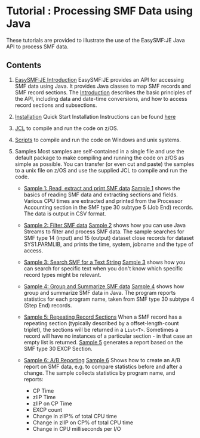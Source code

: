 # Tutorial : Processing SMF Data using Java

These tutorials are provided to illustrate the use of the EasySMF:JE Java API to process SMF data.

## Contents

1. [EasySMF:JE Introduction](Introduction.md)
EasySMF:JE provides an API for accessing SMF data using Java. It provides Java classes to map SMF records and SMF record sections.
The [Introduction](Introduction.md) describes the basic principles of the API, including data and date-time conversions, and how to access record sections and subsections.

1. [Installation](https://www.blackhillsoftware.com/javasmf/easysmfje-java-quickstart/)
Quick Start Installation Instructions can be found [here](https://www.blackhillsoftware.com/javasmf/easysmfje-java-quickstart/) 

1. [JCL](JCL.md) to compile and run the code on z/OS.

1. [Scripts](Scripts.md) to compile and run the code on Windows and unix systems.

1. Samples
Most samples are self-contained in a single file and use the default package to make compiling and running the code
on z/OS as simple as possible. You can transfer (or even cut and paste) the samples to a unix file on z/OS and
use the supplied JCL to compile and run the code.

    - [Sample 1: Read, extract and print SMF data](Sample1.md)
[Sample 1](Sample1.md) shows the basics of reading SMF data and extracting sections and fields.
Various CPU times are extracted and printed from the Processor Accounting section in the SMF type 30 subtype 5 (Job End) records. The data is output in CSV format.

    - [Sample 2: Filter SMF data](Sample2.md)
[Sample 2](Sample2.md) shows how you can use Java Streams to filter and process SMF data.
The sample searches for SMF type 14 (input) and 15 (output) dataset close records for dataset SYS1.PARMLIB, and
prints the time, system, jobname and the type of access.

    - [Sample 3: Search SMF for a Text String](Sample3.md)
[Sample 3](Sample3.md) shows how you can search for specific text when you don't know which specific record types might be relevant.

    - [Sample 4: Group and Summarize SMF data](Sample4.md)
[Sample 4](Sample4.md) shows how group and summarize SMF data in Java.
The program reports statistics for each program name, taken from SMF type 30 subtype 4 (Step End) records.

    - [Sample 5: Repeating Record Sections](Sample5.md)
When a SMF record has a repeating section (typically described by a offset-length-count triplet), the sections will be returned in a `List<T>`. Sometimes a record will have no instances of a particular section - in that case an empty list is returned. 
[Sample 5](Sample5.md) generates a report based on the SMF type 30 EXCP Section.

    - [Sample 6: A/B Reporting](Sample6.md)
[Sample 6](Sample6.md) Shows how to create an A/B report on SMF data, e.g. to compare statistics before and after a change. The sample collects statistics by program name, and reports:
        - CP Time
        - zIIP Time
        - zIIP on CP Time
        - EXCP count
        - Change in zIIP% of total CPU time
        - Change in zIIP on CP% of total CPU time
        - Change in CPU milliseconds per I/O